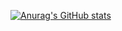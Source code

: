 
[![Anurag's GitHub stats](https://github-readme-stats.vercel.app/api?username=jeje-1)](https://github.com/anuraghazra/github-readme-stats)
